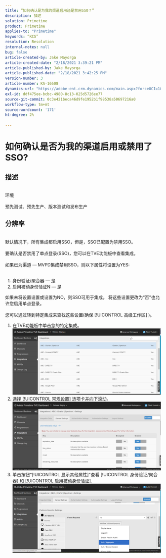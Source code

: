 ```yaml
---
title: “如何确认是为我的渠道启用还是禁用SSO？”
description: 描述
solution: Primetime
product: Primetime
applies-to: "Primetime"
keywords: “KCS”
resolution: Resolution
internal-notes: null
bug: false
article-created-by: Jake Mayorga
article-created-date: "2/18/2021 3:39:21 PM"
article-published-by: Jake Mayorga
article-published-date: "2/18/2021 3:42:25 PM"
version-number: 3
article-number: KA-16608
dynamics-url: "https://adobe-ent.crm.dynamics.com/main.aspx?forceUCI=1&pagetype=entityrecord&etn=knowledgearticle&id=32c6f173-ff71-eb11-a812-00224809a536"
exl-id: ddf475ee-bcbc-4980-8c13-025d5726ee77
source-git-commit: 0c3e421beca46d9fe1952b1f98538a50697216a0
workflow-type: tm+mt
source-wordcount: '171'
ht-degree: 2%

---
```


# 如何确认是否为我的渠道启用或禁用了SSO?

## 描述

<br>环境<br><br>
预先测试、预先生产、版本测试和发布生产


## 分辨率

<br>默认情况下，所有集成都启用SSO，但是，SSO已配置为禁用SSO。<br><br>要确认是否禁用了单点登录(SSO)，您可以在TVE功能板中查看集成。<br><br>如果已为渠道 — MVPD集成禁用SSO，则以下属性将设置为YES:<br><br>
1. 身份验证/聚合器 — 是
2. 启用被动身份验证N — 是

如果未将设置设置或设置为NO，则SSO可用于集成。 将这些设置更改为“否”也允许您启用单点登录。<br><br>您可以通过转到特定集成来查找这些设置(确保 [!UICONTROL 高级工作区] )。
1. 在TVE功能板中单击您的特定集成。![](assets/6664dc8b-ff71-eb11-a812-00224809a536.png)
2. 选择 [!UICONTROL 常规设置] 选项卡并向下滚动。![](assets/ecedf1a3-ff71-eb11-a812-00224809a536.png)
3. 单击按钮“[!UICONTROL 显示其他属性]&quot;查看 [!UICONTROL 身份验证/聚合器] 和 [!UICONTROL 启用被动身份验证]. ![](assets/1f33e3d9-ff71-eb11-a812-00224809a536.png)
